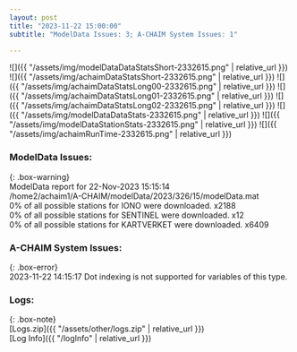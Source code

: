 ```yaml
---
layout: post
title: "2023-11-22 15:00:00"
subtitle: "ModelData Issues: 3; A-CHAIM System Issues: 1"

---
```


![]({{ "/assets/img/modelDataDataStatsShort-2332615.png" | relative_url }})
![]({{ "/assets/img/achaimDataStatsShort-2332615.png" | relative_url }})
![]({{ "/assets/img/achaimDataStatsLong00-2332615.png" | relative_url }})
![]({{ "/assets/img/achaimDataStatsLong01-2332615.png" | relative_url }})
![]({{ "/assets/img/achaimDataStatsLong02-2332615.png" | relative_url }})
![]({{ "/assets/img/modelDataDataStats-2332615.png" | relative_url }})
![]({{ "/assets/img/modelDataStationStats-2332615.png" | relative_url }})
![]({{ "/assets/img/achaimRunTime-2332615.png" | relative_url }})


### ModelData Issues:  
  
{: .box-warning}  
 ModelData report for 22-Nov-2023 15:15:14   
 /home2/achaim1/A-CHAIM/modelData/2023/326/15/modelData.mat   
 0% of all possible stations for IONO were downloaded. x2188   
 0% of all possible stations for SENTINEL were downloaded. x12   
 0% of all possible stations for KARTVERKET were downloaded. x6409   
  
### A-CHAIM System Issues:  
  
{: .box-error}  
2023-11-22 14:15:17 Dot indexing is not supported for variables of this type.  

### Logs:  
  
{: .box-note}  
[Logs.zip]({{ "/assets/other/logs.zip" | relative_url }})  
[Log Info]({{ "/logInfo" | relative_url }})  
